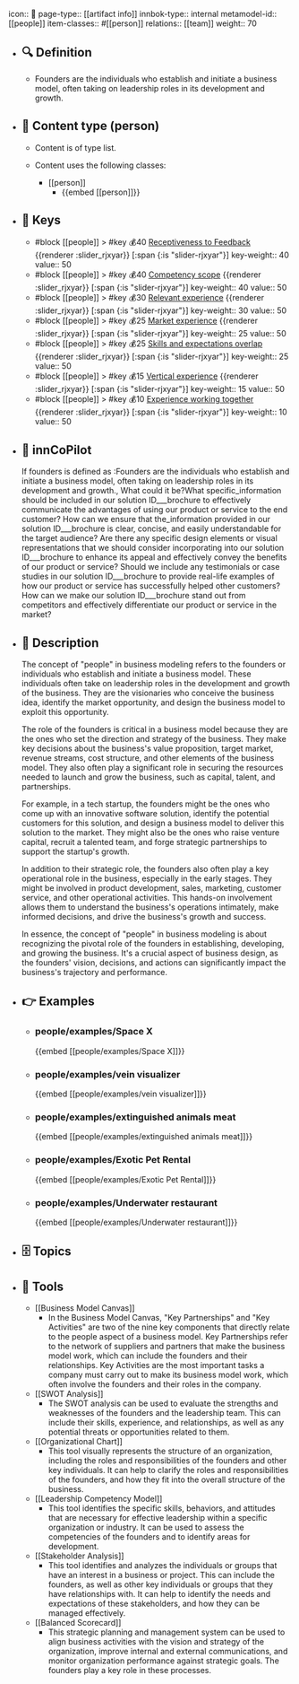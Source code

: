 icon:: 🧿
page-type:: [[artifact info]]
innbok-type:: internal
metamodel-id:: [[people]]
item-classes:: #[[person]]
relations:: [[team]]
weight:: 70

- ## 🔍 Definition
  - Founders are the individuals who establish and initiate a business model, often taking on leadership roles in its development and growth.
- ## 📰 Content type (person)
  - Content is of type list.
  
  - Content uses the following classes:
    - [[person]]
      - {{embed [[person]]}}
  
- ## 🔑 Keys
  - #block [[people]] > #key 💰40 [Receptiveness to Feedback](https://go.plastilinn.com/#/page/people%2FReceptiveness%20to%20Feedback) {{renderer :slider_rjxyar}} [:span {:is "slider-rjxyar"}] 
    key-weight:: 40
    value:: 50
  - #block [[people]] > #key 💰40 [Competency scope](https://go.plastilinn.com/#/page/people%2FCompetency%20scope) {{renderer :slider_rjxyar}} [:span {:is "slider-rjxyar"}] 
    key-weight:: 40
    value:: 50
  - #block [[people]] > #key 💰30 [Relevant experience](https://go.plastilinn.com/#/page/people%2FRelevant%20experience) {{renderer :slider_rjxyar}} [:span {:is "slider-rjxyar"}] 
    key-weight:: 30
    value:: 50
  - #block [[people]] > #key 💰25 [Market experience](https://go.plastilinn.com/#/page/people%2FMarket%20experience) {{renderer :slider_rjxyar}} [:span {:is "slider-rjxyar"}] 
    key-weight:: 25
    value:: 50
  - #block [[people]] > #key 💰25 [Skills and expectations overlap](https://go.plastilinn.com/#/page/people%2FSkills%20and%20expectations%20overlap) {{renderer :slider_rjxyar}} [:span {:is "slider-rjxyar"}] 
    key-weight:: 25
    value:: 50
  - #block [[people]] > #key 💰15 [Vertical experience](https://go.plastilinn.com/#/page/people%2FVertical%20experience) {{renderer :slider_rjxyar}} [:span {:is "slider-rjxyar"}] 
    key-weight:: 15
    value:: 50
  - #block [[people]] > #key 💰10 [Experience working together](https://go.plastilinn.com/#/page/people%2FExperience%20working%20together) {{renderer :slider_rjxyar}} [:span {:is "slider-rjxyar"}] 
    key-weight:: 10
    value:: 50
- ## 🤖 innCoPilot
  If founders is defined as :Founders are the individuals who establish and initiate a business model, often taking on leadership roles in its development and growth., What could it be?What specific_information should be included in our solution ID___brochure to effectively communicate the advantages of using our product or service to the end customer?
  How can we ensure that the_information provided in our solution ID___brochure is clear, concise, and easily understandable for the target audience?
  Are there any specific design elements or visual representations that we should consider incorporating into our solution ID___brochure to enhance its appeal and effectively convey the benefits of our product or service?
  Should we include any testimonials or case studies in our solution ID___brochure to provide real-life examples of how our product or service has successfully helped other customers?
  How can we make our solution ID___brochure stand out from competitors and effectively differentiate our product or service in the market?
- ## 📖 Description
  The concept of "people" in business modeling refers to the founders or individuals who establish and initiate a business model. These individuals often take on leadership roles in the development and growth of the business. They are the visionaries who conceive the business idea, identify the market opportunity, and design the business model to exploit this opportunity.
  
  The role of the founders is critical in a business model because they are the ones who set the direction and strategy of the business. They make key decisions about the business's value proposition, target market, revenue streams, cost structure, and other elements of the business model. They also often play a significant role in securing the resources needed to launch and grow the business, such as capital, talent, and partnerships.
  
  For example, in a tech startup, the founders might be the ones who come up with an innovative software solution, identify the potential customers for this solution, and design a business model to deliver this solution to the market. They might also be the ones who raise venture capital, recruit a talented team, and forge strategic partnerships to support the startup's growth.
  
  In addition to their strategic role, the founders also often play a key operational role in the business, especially in the early stages. They might be involved in product development, sales, marketing, customer service, and other operational activities. This hands-on involvement allows them to understand the business's operations intimately, make informed decisions, and drive the business's growth and success.
  
  In essence, the concept of "people" in business modeling is about recognizing the pivotal role of the founders in establishing, developing, and growing the business. It's a crucial aspect of business design, as the founders' vision, decisions, and actions can significantly impact the business's trajectory and performance.
- ## 👉 Examples
  - ### people/examples/Space X
    {{embed [[people/examples/Space X]]}}
  - ### people/examples/vein visualizer
    {{embed [[people/examples/vein visualizer]]}}
  - ### people/examples/extinguished animals meat
    {{embed [[people/examples/extinguished animals meat]]}}
  - ### people/examples/Exotic Pet Rental
    {{embed [[people/examples/Exotic Pet Rental]]}}
  - ### people/examples/Underwater restaurant
    {{embed [[people/examples/Underwater restaurant]]}}
  
- ## 🗄️ Topics
  
- ## 🧰 Tools
  - [[Business Model Canvas]]
    - In the Business Model Canvas, "Key Partnerships" and "Key Activities" are two of the nine key components that directly relate to the people aspect of a business model. Key Partnerships refer to the network of suppliers and partners that make the business model work, which can include the founders and their relationships. Key Activities are the most important tasks a company must carry out to make its business model work, which often involve the founders and their roles in the company.
  - [[SWOT Analysis]]
    - The SWOT analysis can be used to evaluate the strengths and weaknesses of the founders and the leadership team. This can include their skills, experience, and relationships, as well as any potential threats or opportunities related to them.
  - [[Organizational Chart]]
    - This tool visually represents the structure of an organization, including the roles and responsibilities of the founders and other key individuals. It can help to clarify the roles and responsibilities of the founders, and how they fit into the overall structure of the business.
  - [[Leadership Competency Model]]
    - This tool identifies the specific skills, behaviors, and attitudes that are necessary for effective leadership within a specific organization or industry. It can be used to assess the competencies of the founders and to identify areas for development.
  - [[Stakeholder Analysis]]
    - This tool identifies and analyzes the individuals or groups that have an interest in a business or project. This can include the founders, as well as other key individuals or groups that they have relationships with. It can help to identify the needs and expectations of these stakeholders, and how they can be managed effectively.
  - [[Balanced Scorecard]]
    - This strategic planning and management system can be used to align business activities with the vision and strategy of the organization, improve internal and external communications, and monitor organization performance against strategic goals. The founders play a key role in these processes.
